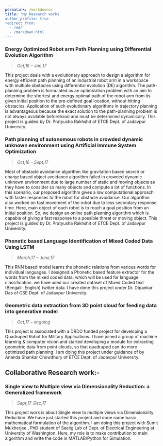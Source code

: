 ```yaml
---
permalink: /markdowna/
title: "My Research works
author_profile: true
redirect_from: 
  - /md/
  - /markdown.html
---
```

### Energy Optimized Robot arm Path Planning using Differential Evolution Algorithm
> *Oct,16 – Jan,17*

This project deals with a evolutionary approach to design a algorithm for energy efficient path planning of an industrial robot arm in a workspace with multiple obstacles using differential evolution (DE) algorithm. The path-planning problem is formulated as an optimization problem with an aim to determine the shortest and energy optimal path of the robot arm from its given initial position to the pre-defined goal location, without hitting obstacles. Application of such evolutionary algorithms in trajectory planning is advantageous because the exact solution to the path-planning problem is not always available beforehand and must be determined dynamically. This project is guided by  Dr. Pratyusha Rakhshit of ETCE Dept. of Jadavpur University.

### Path planning of autonomous robots in crowded dynamic unknown environment using Artificial Immune System Optimization
> *Oct,16 – Sept,17*

Most of obstacle avoidance algorithm like gravitation based search or charge based object avoidance algorithm failed in crowded dynamic unknown environment due to large number of static and moving objects as they have to consider so many objects and compute a lot of functions. In this scenario, our proposed algorithm gives a low computational approach with faster responses to the robot for obstacle avoidance. Our algorithm also worked on fast movement of the robot due to less secondary response time. Here, main object of each robot is to reach a goal position from an initial position. So, we design an online path planning algorithm which is capable of giving a fast response to a possible threat or moving object. This project is guided by  Dr. Pratyusha Rakhshit of ETCE Dept. of Jadavpur University.
### Phonetic based Language Identification of Mixed Coded Data Using LSTM
> *March,17 – June,17*

This RNN based model learns the phonetic relations from various words for individual languages. I designed a Phonetic based feature extractor for the words from the mixed coded data, which will be used for language classification. we have used our created dataset of Mixed Coded text (Bengali- English) twitter data. I have done this project under Dr. Dipankar Das of CSE Dept. of  Jadavpur University.  
### Geometric data extraction from 3D point cloud for feeding data into generative model
> *Oct,17 – ongoing*

This project is associated with a DRDO funded project for developing a Quadruped Robot for Military Applications. I have joined a group of machine learning & computer vision and started developing a module for extracting geometric data from point clouds, so that quadruped can do more optimized path planning .I am doing this project under guidance of  by Ananda Shankar Chowdhury of ETCE Dept. of  Jadavpur University.  

 ## Collaborative Research work:-
 
### Single view to Multiple view via Dimensionality Reduction: a Generalized framework 
> *Sept,17-Dec,17*

This project work is about Single view to multiple views via Dimensionality Reduction. We have just started this project and done some basic mathematical formulation of the algorithm. I am doing this project with Sumit Mukherjee , PhD student of  Seelig Lab of Dept. of Electrical Engineering at University of Washington. Here, my role is to make contribution to main algorithm and write the code in MATLAB/Python for Simulation. 

